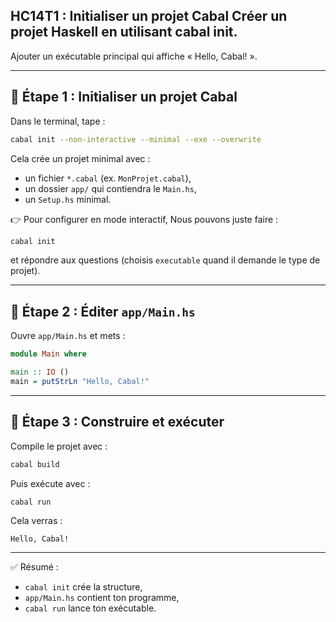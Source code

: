 ## HC14T1 : Initialiser un projet Cabal Créer un projet Haskell en utilisant cabal init.

Ajouter un exécutable principal qui affiche « Hello, Cabal! ».

---

## 🚀 Étape 1 : Initialiser un projet Cabal

Dans le terminal, tape :

```bash
cabal init --non-interactive --minimal --exe --overwrite
```

Cela crée un projet minimal avec :

* un fichier `*.cabal` (ex. `MonProjet.cabal`),
* un dossier `app/` qui contiendra le `Main.hs`,
* un `Setup.hs` minimal.

👉 Pour configurer en mode interactif, Nous pouvons juste faire :

```bash
cabal init
```

et répondre aux questions (choisis `executable` quand il demande le type de projet).

---

## 🚀 Étape 2 : Éditer `app/Main.hs`

Ouvre `app/Main.hs` et mets :

```haskell
module Main where

main :: IO ()
main = putStrLn "Hello, Cabal!"
```

---

## 🚀 Étape 3 : Construire et exécuter

Compile le projet avec :

```bash
cabal build
```

Puis exécute avec :

```bash
cabal run
```

Cela verras :

```
Hello, Cabal!
```

---

✅ Résumé :

* `cabal init` crée la structure,
* `app/Main.hs` contient ton programme,
* `cabal run` lance ton exécutable.
